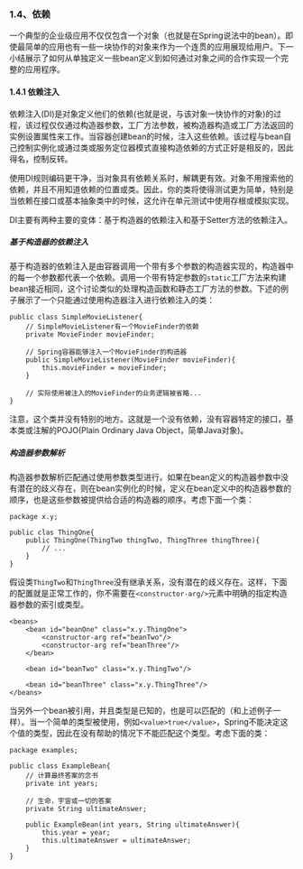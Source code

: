 ### 1.4、依赖

一个典型的企业级应用不仅仅包含一个对象（也就是在Spring说法中的bean）。即使最简单的应用也有一些一块协作的对象来作为一个连贯的应用展现给用户。下一小结展示了如何从单独定义一些bean定义到如何通过对象之间的合作实现一个完整的应用程序。

#### 1.4.1 依赖注入

依赖注入\(DI\)是对象定义他们的依赖\(也就是说，与该对象一快协作的对象\)的过程，该过程仅仅通过构造器参数，工厂方法参数，被构造器构造或工厂方法返回的实例设置属性来工作。当容器创建bean的时候，注入这些依赖。该过程与bean自己控制实例化或通过类或服务定位器模式直接构造依赖的方式正好是相反的，因此得名，控制反转。

使用DI规则编码更干净，当对象具有依赖关系时，解耦更有效。对象不用搜索他的依赖，并且不用知道依赖的位置或类。因此，你的类将使得测试更为简单，特别是当依赖在接口或基本抽象类中的时候，这允许在单元测试中使用存根或模拟实现。

DI主要有两种主要的变体：基于构造器的依赖注入和基于Setter方法的依赖注入。

##### 基于构造器的依赖注入

基于构造器的依赖注入是由容器调用一个带有多个参数的构造器实现的，构造器中的每一个参数都代表一个依赖。调用一个带有特定参数的`static`工厂方法来构建bean接近相同，这个讨论类似的处理构造函数和静态工厂方法的参数。下述的例子展示了一个只能通过使用构造器注入进行依赖注入的类：

```
public class SimpleMovieListener{
    // SimpleMovieListener有一个MovieFinder的依赖
    private MovieFinder movieFinder;

    // Spring容器能够注入一个MovieFinder的构造器
    public SimpleMovieListener(MovieFinder movieFinder){
        this.movieFinder = movieFinder;
    }

    // 实际使用被注入的MovieFinder的业务逻辑被省略...
}
```

注意，这个类并没有特别的地方。这就是一个没有依赖，没有容器特定的接口，基本类或注解的POJO\(Plain Ordinary Java Object，简单Java对象\)。

##### 构造器参数解析

构造器参数解析匹配通过使用参数类型进行。如果在bean定义的构造器参数中没有潜在的歧义存在，则在bean实例化的时候，定义在bean定义中的构造器参数的顺序，也是这些参数被提供给合适的构造器的顺序。考虑下面一个类：

```
package x.y;

public clas ThingOne{
    public ThingOne(ThingTwo thingTwo, ThingThree thingThree){
        // ...
    }
}
```

假设类`ThingTwo`和`ThingThree`没有继承关系，没有潜在的歧义存在。这样，下面的配置就是正常工作的，你不需要在`<constructor-arg/>`元素中明确的指定构造器参数的索引或类型。

```
<beans>
    <bean id="beanOne" class="x.y.ThingOne">
        <constructor-arg ref="beanTwo"/>
        <constructor-arg ref="beanThree"/>
    </bean>

    <bean id="beanTwo" class="x.y.ThingTwo"/>

    <bean id="beanThree" class="x.y.ThingThree"/>
</beans>
```

当另外一个bean被引用，并且类型是已知的，也是可以匹配的（和上述例子一样）。当一个简单的类型被使用，例如`<value>true</value>`，Spring不能决定这个值的类型，因此在没有帮助的情况下不能匹配这个类型。考虑下面的类：

```
package examples;

public class ExampleBean{
    // 计算最终答案的念书
    private int years;
    
    // 生命，宇宙或一切的答案
    private String ultimateAnswer;
    
    public ExampleBean(int years, String ultimateAnswer){
        this.year = year;
        this.ultimateAnswer = ultimateAnswer;
    }
}
```















